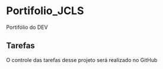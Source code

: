 # Portifolio_JCLS
Portifólio do DEV

## Tarefas 
O controle das tarefas desse projeto será realizado no GitHub

